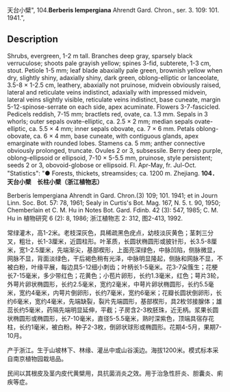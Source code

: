 天台小檗",
104.**Berberis lempergiana** Ahrendt Gard. Chron., ser. 3. 109: 101. 1941.",

## Description
Shrubs, evergreen, 1-2 m tall. Branches deep gray, sparsely black verruculose; shoots pale grayish yellow; spines 3-fid, subterete, 1-3 cm, stout. Petiole 1-5 mm; leaf blade abaxially pale green, brownish yellow when dry, slightly shiny, adaxially shiny, dark green, oblong-elliptic or lanceolate, 3.5-8 × 1-2.5 cm, leathery, abaxially not pruinose, midvein obviously raised, lateral and reticulate veins indistinct, adaxially with impressed midvein, lateral veins slightly visible, reticulate veins indistinct, base cuneate, margin 5-12-spinose-serrate on each side, apex acuminate. Flowers 3-7-fascicled. Pedicels reddish, 7-15 mm; bractlets red, ovate, ca. 1.3 mm. Sepals in 3 whorls; outer sepals ovate-elliptic, ca. 2.5 × 2 mm; median sepals ovate-elliptic, ca. 5.5 × 4 mm; inner sepals obovate, ca. 7 × 6 mm. Petals oblong-obovate, ca. 6 × 4 mm, base cuneate, with contiguous glands, apex emarginate with rounded lobes. Stamens ca. 5 mm; anther connective obviously prolonged, truncate. Ovules 2 or 3, subsessile. Berry deep purple, oblong-ellipsoid or ellipsoid, 7-10 × 5-5.5 mm, pruinose, style persistent; seeds 2 or 3, obovoid-globose or ellipsoid. Fl. Apr-May, fr. Jul-Oct.
  "Statistics": "● Forests, thickets, streamsides; ca. 1200 m. Zhejiang.
**104．天台小檗　长柱小檗（浙江植物志）**

Berberis lempergiana Ahrendt in Gard. Chron.(3) 109; 101. 1941; et in Journ Linn. Soc. Bot. 57: 78, 1961; Sealy in Curtis's Bot. Mag. 167, N. 5. t. 90, 1950; Chemberlain et C. M. Hu in Notes Bot. Gard. Fdinb. 42 (3): 547, 1985; C. M. Hu in 植物研究 6 (2): 8, 1986; 浙江植物志 2: 312, 图2-413, 1992.

常绿灌木，高1-2米。老枝深灰色，具稀疏黑色疣点，幼枝淡灰黄色；茎刺三分叉，粗壮，长1-3厘米，近圆柱形。叶革质，长圆状椭圆形或披针形，长3.5-8厘米，宽1-2.5厘米，先端渐尖，基部楔形，上面亮深绿色，中脉凹陷，侧脉微显，网脉不显，背面淡绿色，干后褐色稍有光泽，中脉明显隆起，侧脉和网脉不显，不被白粉，叶缘平展，每边具5-12细小刺齿；叶柄长1-5毫米。花3-7朵簇生；花梗长7-15毫米，多少带红色；花黄色；小苞片卵形，长约1.3毫米，红色；萼片3轮，外萼片卵状椭圆形，长约2.5毫米，宽约2毫米，中萼片卵状椭圆形，长约5.5毫米，宽约4毫米，内萼片倒卵形，长约7毫米，宽约6毫米；花瓣长圆状倒卵形，长约6毫米，宽约4毫米，先端缺裂，裂片先端圆形，基部楔形，具2枚邻接腺体；雄蕊长约5毫米，药隔先端明显延伸，平截；子房含2-3枚胚珠，近无柄。浆果长圆状椭圆形或椭圆形，长7-10毫米，直径5-5.5毫米，熟时深紫色，顶端具宿存花柱，长约1毫米，被白粉。种子2-3枚，倒卵状球形或椭圆形。花期4-5月，果期7-10月。

产于浙江。生于山坡林下、林缘、灌丛中或山谷溪边。海拔1200米。模式标本采自南京植物园栽培品。

民间以其根皮及茎内皮代黄檗用，具抗菌消炎之效。用于治急性肝炎、胆囊炎、痢疾等症。
